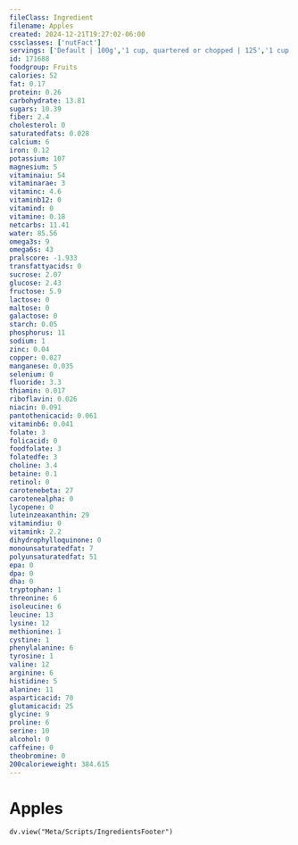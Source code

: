 ```yaml
---
fileClass: Ingredient
filename: Apples
created: 2024-12-21T19:27:02-06:00
cssclasses: ['nutFact']
servings: ['Default | 100g','1 cup, quartered or chopped | 125','1 cup slices | 109','1 large (3-1/4 inch dia) | 223','1 medium (3 inch dia) | 182','1 small (2-3/4 inch dia) | 149','1 extra small (2-1/2 inch dia) | 101','1 nlea serving | 242']
id: 171688
foodgroup: Fruits
calories: 52
fat: 0.17
protein: 0.26
carbohydrate: 13.81
sugars: 10.39
fiber: 2.4
cholesterol: 0
saturatedfats: 0.028
calcium: 6
iron: 0.12
potassium: 107
magnesium: 5
vitaminaiu: 54
vitaminarae: 3
vitaminc: 4.6
vitaminb12: 0
vitamind: 0
vitamine: 0.18
netcarbs: 11.41
water: 85.56
omega3s: 9
omega6s: 43
pralscore: -1.933
transfattyacids: 0
sucrose: 2.07
glucose: 2.43
fructose: 5.9
lactose: 0
maltose: 0
galactose: 0
starch: 0.05
phosphorus: 11
sodium: 1
zinc: 0.04
copper: 0.027
manganese: 0.035
selenium: 0
fluoride: 3.3
thiamin: 0.017
riboflavin: 0.026
niacin: 0.091
pantothenicacid: 0.061
vitaminb6: 0.041
folate: 3
folicacid: 0
foodfolate: 3
folatedfe: 3
choline: 3.4
betaine: 0.1
retinol: 0
carotenebeta: 27
carotenealpha: 0
lycopene: 0
luteinzeaxanthin: 29
vitamindiu: 0
vitamink: 2.2
dihydrophylloquinone: 0
monounsaturatedfat: 7
polyunsaturatedfat: 51
epa: 0
dpa: 0
dha: 0
tryptophan: 1
threonine: 6
isoleucine: 6
leucine: 13
lysine: 12
methionine: 1
cystine: 1
phenylalanine: 6
tyrosine: 1
valine: 12
arginine: 6
histidine: 5
alanine: 11
asparticacid: 70
glutamicacid: 25
glycine: 9
proline: 6
serine: 10
alcohol: 0
caffeine: 0
theobromine: 0
200calorieweight: 384.615
---
```


# Apples

```dataviewjs
dv.view("Meta/Scripts/IngredientsFooter")
```